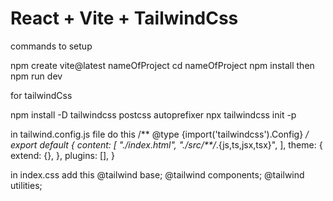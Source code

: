 # React + Vite + TailwindCss

commands to setup

npm create vite@latest  nameOfProject
cd nameOfProject 
npm install 
then npm run dev 

for tailwindCss

npm install -D tailwindcss postcss autoprefixer
npx tailwindcss init -p


in tailwind.config.js file do this 
/** @type {import('tailwindcss').Config} */
export default {
  content: [
    "./index.html",
    "./src/**/*.{js,ts,jsx,tsx}",
  ],
  theme: {
    extend: {},
  },
  plugins: [],
}

in index.css add this 
@tailwind base;
@tailwind components;
@tailwind utilities;
